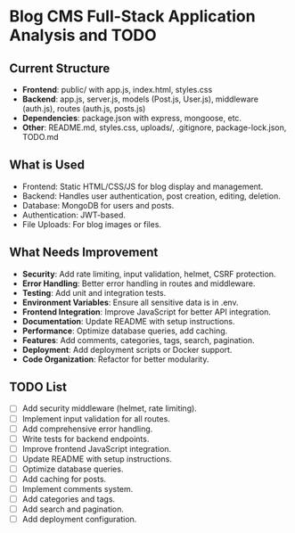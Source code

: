 # Blog CMS Full-Stack Application Analysis and TODO

## Current Structure

- **Frontend**: public/ with app.js, index.html, styles.css
- **Backend**: app.js, server.js, models (Post.js, User.js), middleware (auth.js), routes (auth.js, posts.js)
- **Dependencies**: package.json with express, mongoose, etc.
- **Other**: README.md, styles.css, uploads/, .gitignore, package-lock.json, TODO.md

## What is Used

- Frontend: Static HTML/CSS/JS for blog display and management.
- Backend: Handles user authentication, post creation, editing, deletion.
- Database: MongoDB for users and posts.
- Authentication: JWT-based.
- File Uploads: For blog images or files.

## What Needs Improvement

- **Security**: Add rate limiting, input validation, helmet, CSRF protection.
- **Error Handling**: Better error handling in routes and middleware.
- **Testing**: Add unit and integration tests.
- **Environment Variables**: Ensure all sensitive data is in .env.
- **Frontend Integration**: Improve JavaScript for better API integration.
- **Documentation**: Update README with setup instructions.
- **Performance**: Optimize database queries, add caching.
- **Features**: Add comments, categories, tags, search, pagination.
- **Deployment**: Add deployment scripts or Docker support.
- **Code Organization**: Refactor for better modularity.

## TODO List

- [ ] Add security middleware (helmet, rate limiting).
- [ ] Implement input validation for all routes.
- [ ] Add comprehensive error handling.
- [ ] Write tests for backend endpoints.
- [ ] Improve frontend JavaScript integration.
- [ ] Update README with setup instructions.
- [ ] Optimize database queries.
- [ ] Add caching for posts.
- [ ] Implement comments system.
- [ ] Add categories and tags.
- [ ] Add search and pagination.
- [ ] Add deployment configuration.
